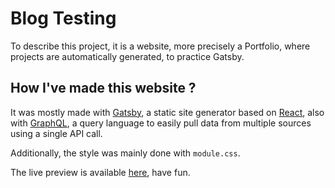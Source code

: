# Blog Testing

To describe this project, it is a website, more precisely a Portfolio, where projects are automatically generated, to practice Gatsby.

## How I've made this website ?

It was mostly made with [Gatsby](https://www.gatsbyjs.com/), a static site generator based on [React](https://reactjs.org/), also with [GraphQL](https://graphql.org/), a query language to easily pull data from multiple sources using a single API call.

Additionally, the style was mainly done with `module.css`.

The live preview is available [here](https://snazzy-pie-9bd711.netlify.app/), have fun.
